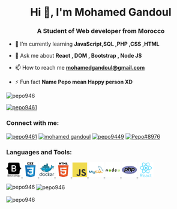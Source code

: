 <h1 align="center">Hi 👋, I'm Mohamed Gandoul</h1>
<h3 align="center">A Student of Web developer from Morocco</h3>



- 🌱 I’m currently learning **JavaScript,SQL ,PHP ,CSS ,HTML**

- 💬 Ask me about **React , DOM , Bootstrap , Node JS**

- 📫 How to reach me **mohamedgandoul@gmail.com**

- ⚡ Fun fact **Name Pepo mean Happy person XD**

<p align="left"> <img src="https://komarev.com/ghpvc/?username=pepo946&label=Profile%20views&color=0e75b6&style=flat" alt="pepo946" /> </p>


<p align="left"> <a href="https://twitter.com/pepo9461" target="blank"><img src="https://img.shields.io/twitter/follow/pepo9461?logo=twitter&style=for-the-badge" alt="pepo9461" /></a> </p>

<h3 align="left">Connect with me:</h3>
<p align="left">
<a href="https://twitter.com/pepo9461" target="blank"><img align="center" src="https://raw.githubusercontent.com/rahuldkjain/github-profile-readme-generator/master/src/images/icons/Social/twitter.svg" alt="pepo9461" height="30" width="40" /></a>
<a href="https://linkedin.com/in/mohamed gandoul" target="blank"><img align="center" src="https://raw.githubusercontent.com/rahuldkjain/github-profile-readme-generator/master/src/images/icons/Social/linked-in-alt.svg" alt="mohamed gandoul" height="30" width="40" /></a>
<a href="https://instagram.com/pepo9449" target="blank"><img align="center" src="https://raw.githubusercontent.com/rahuldkjain/github-profile-readme-generator/master/src/images/icons/Social/instagram.svg" alt="pepo9449" height="30" width="40" /></a>
<a href="https://discord.gg/Pepo#8976" target="blank"><img align="center" src="https://raw.githubusercontent.com/rahuldkjain/github-profile-readme-generator/master/src/images/icons/Social/discord.svg" alt="Pepo#8976" height="30" width="40" /></a>
</p>

<h3 align="left">Languages and Tools:</h3>
<p align="left"> <a href="https://getbootstrap.com" target="_blank" rel="noreferrer"> <img src="https://raw.githubusercontent.com/devicons/devicon/master/icons/bootstrap/bootstrap-plain-wordmark.svg" alt="bootstrap" width="40" height="40"/> </a> <a href="https://www.w3schools.com/css/" target="_blank" rel="noreferrer"> <img src="https://raw.githubusercontent.com/devicons/devicon/master/icons/css3/css3-original-wordmark.svg" alt="css3" width="40" height="40"/> </a> <a href="https://www.docker.com/" target="_blank" rel="noreferrer"> <img src="https://raw.githubusercontent.com/devicons/devicon/master/icons/docker/docker-original-wordmark.svg" alt="docker" width="40" height="40"/> </a> <a href="https://www.w3.org/html/" target="_blank" rel="noreferrer"> <img src="https://raw.githubusercontent.com/devicons/devicon/master/icons/html5/html5-original-wordmark.svg" alt="html5" width="40" height="40"/> </a> <a href="https://developer.mozilla.org/en-US/docs/Web/JavaScript" target="_blank" rel="noreferrer"> <img src="https://raw.githubusercontent.com/devicons/devicon/master/icons/javascript/javascript-original.svg" alt="javascript" width="40" height="40"/> </a> <a href="https://www.mysql.com/" target="_blank" rel="noreferrer"> <img src="https://raw.githubusercontent.com/devicons/devicon/master/icons/mysql/mysql-original-wordmark.svg" alt="mysql" width="40" height="40"/> </a> <a href="https://nodejs.org" target="_blank" rel="noreferrer"> <img src="https://raw.githubusercontent.com/devicons/devicon/master/icons/nodejs/nodejs-original-wordmark.svg" alt="nodejs" width="40" height="40"/> </a> <a href="https://www.php.net" target="_blank" rel="noreferrer"> <img src="https://raw.githubusercontent.com/devicons/devicon/master/icons/php/php-original.svg" alt="php" width="40" height="40"/> </a> <a href="https://reactjs.org/" target="_blank" rel="noreferrer"> <img src="https://raw.githubusercontent.com/devicons/devicon/master/icons/react/react-original-wordmark.svg" alt="react" width="40" height="40"/> </a> </p>

<p><img align="left" src="https://github-readme-stats.vercel.app/api/top-langs?username=pepo946&show_icons=true&locale=en&layout=compact" alt="pepo946" /></p>

<p>&nbsp;<img align="center" src="https://github-readme-stats.vercel.app/api?username=pepo946&show_icons=true&locale=en" alt="pepo946" /></p>

<p><img align="center" src="https://github-readme-streak-stats.herokuapp.com/?user=pepo946&" alt="pepo946" /></p>



